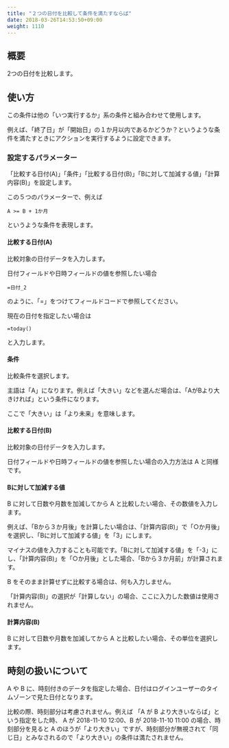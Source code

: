 ```yaml
---
title: "２つの日付を比較して条件を満たすならば"
date: 2018-03-26T14:53:50+09:00
weight: 1110
---
```


## 概要

2つの日付を比較します。

## 使い方

この条件は他の「いつ実行するか」系の条件と組み合わせて使用します。

例えば、「終了日」が「開始日」の１か月以内であるかどうか？というような条件を満たすときにアクションを実行するように設定できます。

### 設定するパラメーター

「比較する日付(A)」「条件」「比較する日付(B)」「Bに対して加減する値」「計算内容(B)」を設定します。

この５つのパラメーターで、例えば

```
A >= B + 1か月
```

というような条件を表現します。

#### 比較する日付(A)

比較対象の日付データを入力します。

日付フィールドや日時フィールドの値を参照したい場合

```
=日付_2
```

のように、「=」をつけてフィールドコードで参照してください。

現在の日付を指定したい場合は

```
=today()
```

と入力します。

#### 条件

比較条件を選択します。

主語は「A」になります。例えば「大きい」などを選んだ場合は、「AがBより大きければ」という条件になります。

ここで「大きい」は「より未来」を意味します。

#### 比較する日付(B)

比較対象の日付データを入力します。

日付フィールドや日時フィールドの値を参照したい場合の入力方法は A と同様です。


#### Bに対して加減する値

B に対して日数や月数を加減してから A と比較したい場合、その数値を入力します。

例えば、「Bから３か月後」を計算したい場合は、「計算内容(B)」で「○か月後」を選択し、「Bに対して加減する値」を「3」にします。

マイナスの値を入力することも可能です。「Bに対して加減する値」を「-3」にし、「計算内容(B)」を「○か月後」とした場合、「Bから３か月前」が計算されます。

B をそのまま計算せずに比較する場合は、何も入力しません。

「計算内容(B)」の選択が「計算しない」の場合、ここに入力した数値は使用されません。

#### 計算内容(B)

B に対して日数や月数を加減してから A と比較したい場合、その単位を選択します。


## 時刻の扱いについて

A や B に、時刻付きのデータを指定した場合、日付はログインユーザーのタイムゾーンで見た日付となります。

比較の際、時刻部分は考慮されません。例えば 「A が B より大きいならば」という指定をした時、 A が 2018-11-10 12:00、B が 2018-11-10 11:00 の場合、時刻部分を見ると A のほうが「より大きい」ですが、時刻部分が無視されて「同じ日」とみなされるので「より大きい」の条件は満たされません。
